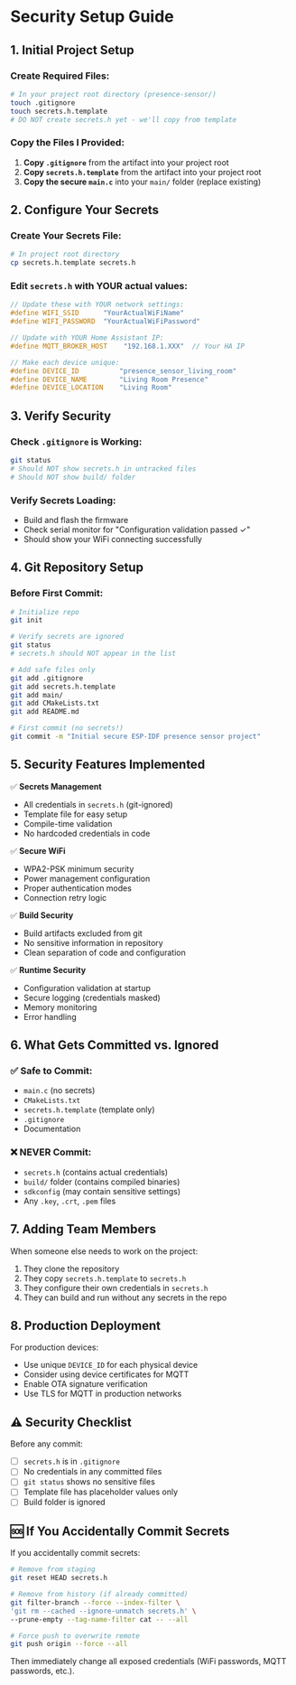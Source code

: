 # Security Setup Guide

## 1. Initial Project Setup

### Create Required Files:
```bash
# In your project root directory (presence-sensor/)
touch .gitignore
touch secrets.h.template  
# DO NOT create secrets.h yet - we'll copy from template
```

### Copy the Files I Provided:
1. **Copy `.gitignore`** from the artifact into your project root
2. **Copy `secrets.h.template`** from the artifact into your project root  
3. **Copy the secure `main.c`** into your `main/` folder (replace existing)

## 2. Configure Your Secrets

### Create Your Secrets File:
```bash
# In project root directory
cp secrets.h.template secrets.h
```

### Edit `secrets.h` with YOUR actual values:
```c
// Update these with YOUR network settings:
#define WIFI_SSID      "YourActualWiFiName"
#define WIFI_PASSWORD  "YourActualWiFiPassword"

// Update with YOUR Home Assistant IP:
#define MQTT_BROKER_HOST    "192.168.1.XXX"  // Your HA IP

// Make each device unique:
#define DEVICE_ID          "presence_sensor_living_room"  
#define DEVICE_NAME        "Living Room Presence"
#define DEVICE_LOCATION    "Living Room"
```

## 3. Verify Security

### Check `.gitignore` is Working:
```bash
git status
# Should NOT show secrets.h in untracked files
# Should NOT show build/ folder
```

### Verify Secrets Loading:
- Build and flash the firmware
- Check serial monitor for "Configuration validation passed ✓"
- Should show your WiFi connecting successfully

## 4. Git Repository Setup

### Before First Commit:
```bash
# Initialize repo
git init

# Verify secrets are ignored
git status
# secrets.h should NOT appear in the list

# Add safe files only
git add .gitignore
git add secrets.h.template  
git add main/
git add CMakeLists.txt
git add README.md

# First commit (no secrets!)
git commit -m "Initial secure ESP-IDF presence sensor project"
```

## 5. Security Features Implemented

✅ **Secrets Management**
- All credentials in `secrets.h` (git-ignored)
- Template file for easy setup
- Compile-time validation
- No hardcoded credentials in code

✅ **Secure WiFi**
- WPA2-PSK minimum security
- Power management configuration
- Proper authentication modes
- Connection retry logic

✅ **Build Security**
- Build artifacts excluded from git
- No sensitive information in repository
- Clean separation of code and configuration

✅ **Runtime Security**
- Configuration validation at startup
- Secure logging (credentials masked)
- Memory monitoring
- Error handling

## 6. What Gets Committed vs. Ignored

### ✅ Safe to Commit:
- `main.c` (no secrets)
- `CMakeLists.txt`
- `secrets.h.template` (template only)
- `.gitignore`
- Documentation

### ❌ NEVER Commit:
- `secrets.h` (contains actual credentials)
- `build/` folder (contains compiled binaries)
- `sdkconfig` (may contain sensitive settings)
- Any `.key`, `.crt`, `.pem` files

## 7. Adding Team Members

When someone else needs to work on the project:

1. They clone the repository
2. They copy `secrets.h.template` to `secrets.h`
3. They configure their own credentials in `secrets.h`
4. They can build and run without any secrets in the repo

## 8. Production Deployment

For production devices:
- Use unique `DEVICE_ID` for each physical device
- Consider using device certificates for MQTT
- Enable OTA signature verification
- Use TLS for MQTT in production networks

## ⚠️ Security Checklist

Before any commit:
- [ ] `secrets.h` is in `.gitignore`
- [ ] No credentials in any committed files
- [ ] `git status` shows no sensitive files
- [ ] Template file has placeholder values only
- [ ] Build folder is ignored

## 🆘 If You Accidentally Commit Secrets

If you accidentally commit secrets:
```bash
# Remove from staging
git reset HEAD secrets.h

# Remove from history (if already committed)
git filter-branch --force --index-filter \
'git rm --cached --ignore-unmatch secrets.h' \
--prune-empty --tag-name-filter cat -- --all

# Force push to overwrite remote
git push origin --force --all
```

Then immediately change all exposed credentials (WiFi passwords, MQTT passwords, etc.).